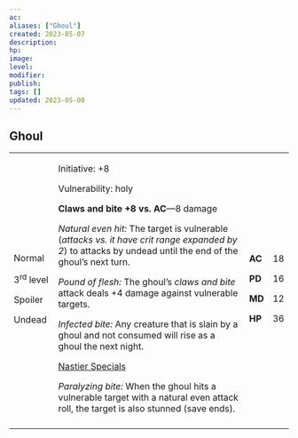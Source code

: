 ```yaml
---
ac: 
aliases: ["Ghoul"]
created: 2023-05-07
description: 
hp: 
image: 
level: 
modifier: 
publish: 
tags: []
updated: 2023-05-08
---
```


## Ghoul

<table>
<colgroup>
<col style="width: 16%" />
<col style="width: 72%" />
<col style="width: 5%" />
<col style="width: 5%" />
</colgroup>
<tbody>
<tr class="odd">
<td><p>Normal</p>
<p>3<sup>rd</sup> level</p>
<p>Spoiler</p>
<p>Undead</p></td>
<td><p>Initiative: +8</p>
<p>Vulnerability: holy</p>
<p><strong>Claws and bite +8 vs. AC</strong>—8 damage</p>
<p><em>Natural even hit:</em> The target is vulnerable (<em>attacks vs.
it have crit range expanded by 2</em>) to attacks by undead until the
end of the ghoul’s next turn.</p>
<p><em>Pound of flesh:</em> The ghoul’s <em>claws and bite</em> attack
deals +4 damage against vulnerable targets.</p>
<p><em>Infected bite:</em> Any creature that is slain by a ghoul and not
consumed will rise as a ghoul the next night.</p>
<p><u>Nastier Specials</u></p>
<p><em>Paralyzing bite:</em> When the ghoul hits a vulnerable target
with a natural even attack roll, the target is also stunned (save
ends).</p></td>
<td><p><strong>AC</strong></p>
<p><strong>PD</strong></p>
<p><strong>MD</strong></p>
<p><strong>HP</strong></p></td>
<td><p>18</p>
<p>16</p>
<p>12</p>
<p>36</p></td>
</tr>
<tr class="even">
<td></td>
<td></td>
<td></td>
<td></td>
</tr>
</tbody>
</table>
